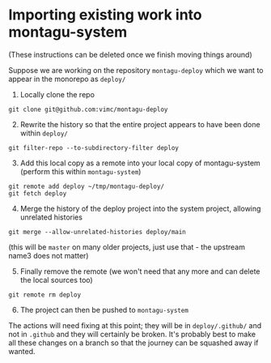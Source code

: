 # Importing existing work into montagu-system

(These instructions can be deleted once we finish moving things around)

Suppose we are working on the repository `montagu-deploy` which we want to appear in the monorepo as `deploy/`

1. Locally clone the repo

`git clone git@github.com:vimc/montagu-deploy`

2. Rewrite the history so that the entire project appears to have been done within `deploy/`

```
git filter-repo --to-subdirectory-filter deploy
```

3. Add this local copy as a remote into your local copy of montagu-system (perform this within `montagu-system`)

```
git remote add deploy ~/tmp/montagu-deploy/
git fetch deploy
```

4. Merge the history of the deploy project into the system project, allowing unrelated histories

```
git merge --allow-unrelated-histories deploy/main
```

(this will be `master` on many older projects, just use that - the upstream name3 does not matter)

5. Finally remove the remote (we won't need that any more and can delete the local sources too)

```
git remote rm deploy
```

6. The project can then be pushed to `montagu-system`

The actions will need fixing at this point; they will be in `deploy/.github/` and not in `.github` and they will certainly be broken.  It's probably best to make all these changes on a branch so that the journey can be squashed away if wanted.
